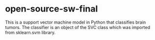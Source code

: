 # open-source-sw-final
This is a support vector machine model in Python that classifies brain tumors. The classifier is an object of the SVC class which was imported from sklearn.svm library.
